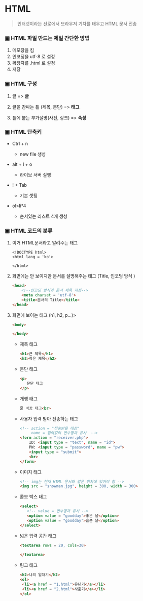# HTML

> 인터넷이라는 선로에서 브라우저 기차를 태우고 HTML 문서 전송



### ▣ HTML 파일 만드는 제일 간단한 방법

1. 메모장을 킴
2. 인코딩을 utf-8 로 설정
3. 확장자를 .html 로 설정
4. 저장



### ▣ HTML 구성

1. 글  =>  **글**

2. 글을 감싸는 틀 (제목, 문단)  =>  **태그**    


3. 틀에 붙는 부가설명(사진, 링크)  =>  **속성**



### ▣ HTML 단축키

* Ctrl + n

  * new file 생성

* alt + l + o 

  * 라이브 서버 실행

* ! + Tab

  * 기본 셋팅

* ol>li*4

  * 순서있는 리스트 4개 생성

    

### ▣ HTML 코드의 분류

1. 이거 HTML문서라고 알려주는 태그


   ```
   <!DOCTYPE html>
   <html lang = 'ko'>
       
   </html>
   ```

2. 화면에는 안 보이지만 문서를 설명해주는 태그 (Title, 인코딩 방식 )

   ```html
   <head> 
       <!--인코딩 방식과 문서 제목 지정-->
       <meta charset = 'utf-8'> 
       <title>문서의 Title</title>
   </head>
   ```

3. 화면에 보이는 태그 (h1, h2, p...)>

   ```html
   <body>
   
   </body>
   ```

   * 제목 태그

     ```html
     <h1>큰 제목</h1>
     <h2>작은 제목</h2>
     ```

   * 문단 태그

     ```html
     <p>
     	문단 태그
     </p>
     ```

   * 개행 태그

     ```html
     줄 바꿈 태그<br> 
     ```

   * 사용자 입력 받아 전송하는 태그

     ```html
     <!-- action = "전송받을 대상"
          name = 입력값의 변수명과 유사  -->
     <form action = "receiver.php">
         ID: <input type = "text", name = "id">
         PW: <input type = "password", name = "pw">
         <input type = "submit">
         <br>        
     </form>
     ```

   * 이미지 태그

     ```html
     <!-- img는 현재 HTML 문서와 같은 위치에 있어야 함 -->
     <img src = "snowman.jpg", height = 300, width = 300>
     ```

   * 콤보 박스 태그

     ```html
     <select>
     	<!-- value = 변수명과 유사 -->
     	<option value = "goodday">좋은 날</option>
     	<option value = "goodday">슬픈 날</option>
     </select>
     ```

   * 넓은 입력 공간 태그

     ```html
     <textarea rows = 20, cols=30>
         
     </textarea>
     ```

   * 링크 태그

     ```html
     <h2>나의 일대기</h2>
     <ol>
      <li><a href = "1.html">유년기</a></li>
      <li><a href = "2.html">사춘기</a></li>
     </ol>
     ```

     

     
